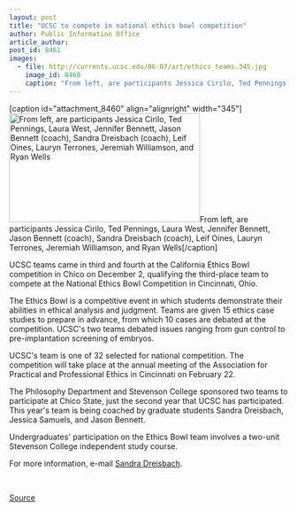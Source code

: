 ```yaml
---
layout: post
title: "UCSC to compete in national ethics bowl competition"
author: Public Information Office
article_author: 
post_id: 8461
images:
  - file: http://currents.ucsc.edu/06-07/art/ethics_teams.345.jpg
    image_id: 8460
    caption: "From left, are participants Jessica Cirilo, Ted Pennings, Laura West, Jennifer Bennett, Jason Bennett (coach), Sandra Dreisbach (coach), Leif Oines, Lauryn Terrones, Jeremiah Williamson, and Ryan Wells"
---
```


[caption id="attachment_8460" align="alignright" width="345"]<a href="http://dev-ucsc-news.pantheonsite.io/wp-content/uploads/2006/12/ethics_teams.345.jpg"><img class="size-full wp-image-8460" src="http://dev-ucsc-news.pantheonsite.io/wp-content/uploads/2006/12/ethics_teams.345.jpg" alt="From left, are participants Jessica Cirilo, Ted Pennings, Laura West, Jennifer Bennett, Jason Bennett (coach), Sandra Dreisbach (coach), Leif Oines, Lauryn Terrones, Jeremiah Williamson, and Ryan Wells" width="345" height="197" /></a>From left, are participants Jessica Cirilo, Ted Pennings, Laura West, Jennifer Bennett, Jason Bennett (coach), Sandra Dreisbach (coach), Leif Oines, Lauryn Terrones, Jeremiah Williamson, and Ryan Wells[/caption]
<a name="content" id="content"></a>
<p>
  UCSC teams came in third and fourth at the California Ethics Bowl competition in Chico on December 2, qualifying the third-place team to compete at the National Ethics Bowl Competition in Cincinnati, Ohio.
</p>
<p>
  The Ethics Bowl is a competitive event in which students demonstrate their abilities in ethical analysis and judgment. Teams are given 15 ethics case studies to prepare in advance, from which 10 cases are debated at the competition. UCSC's two teams debated issues ranging from gun control to pre-implantation screening of embryos.
</p>
<p>
  UCSC's team is one of 32 selected for national competition. The competition will take place at the annual meeting of the Association for Practical and Professional Ethics in Cincinnati on February 22.
</p>
<p>
  The Philosophy Department and Stevenson College sponsored two teams to participate at Chico State, just the second year that UCSC has participated. This year's team is being coached by graduate students Sandra Dreisbach, Jessica Samuels, and Jason Bennett.
</p>
<p>
  Undergraduates' participation on the Ethics Bowl team involves a two-unit Stevenson College independent study course.
</p>
<p>
  For more information, e-mail <a href="mailto:sdreisba@ucsc.edu">Sandra Dreisbach</a>.
</p>
<p>
  <br>
</p>
<p><a href="http://www1.ucsc.edu/currents/06-07/12-11/brief-ethics.asp" title="Permalink to brief-ethics">Source</a></p>
